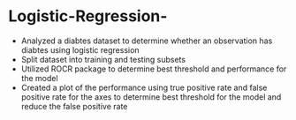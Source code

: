 # Logistic-Regression-
* Analyzed a diabtes dataset to determine whether an observation has diabtes using logistic regression 
* Split dataset into training and testing subsets 
* Utilized ROCR package to determine best threshold and performance for the model
* Created a plot of the performance using true positive rate and false positive rate for the axes to determine best threshold for the model and reduce the false positive rate 
